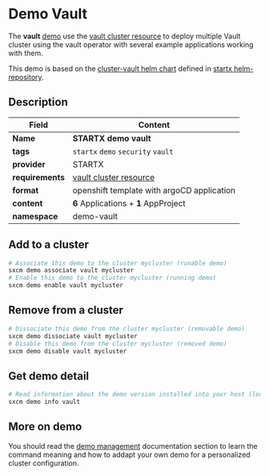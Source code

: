# Demo Vault

The **vault** [demo](../../5-demos) use the [vault cluster resource](../../resources/vault) to deploy multiple Vault cluster using the vault operator with several example applications working with them.

This demo is based on the [cluster-vault helm chart](https://helm-repository.readthedocs.io/en/latest/charts/cluster-vault) defined in [startx helm-repository](https://helm-repository.readthedocs.io).

## Description

| Field            | Content                                         |
| ---------------- | ----------------------------------------------- |
| **Name**         | **STARTX demo vault**                           |
| **tags**         | `startx` `demo` `security` `vault`              |
| **provider**     | STARTX                                          |
| **requirements** | [vault cluster resource](../../resources/vault) |
| **format**       | openshift template with argoCD application      |
| **content**      | **6** Applications + **1** AppProject           |
| **namespace**    | demo-vault                                      |

## Add to a cluster

```bash
# Associate this demo to the cluster mycluster (runable demo)
sxcm demo associate vault mycluster
# Enable this demo to the cluster mycluster (running demo)
sxcm demo enable vault mycluster
```

## Remove from a cluster

```bash
# Dissociate this demo from the cluster mycluster (removable demo)
sxcm demo dissociate vault mycluster
# Disable this demo from the cluster mycluster (removed demo)
sxcm demo disable vault mycluster
```

## Get demo detail

```bash
# Read information about the demo version installed into your host (local)
sxcm demo info vault
```

## More on demo

You should read the [demo management](../../5-demos) documentation section to learn the command
meaning and how to addapt your own demo for a personalized cluster configuration.
